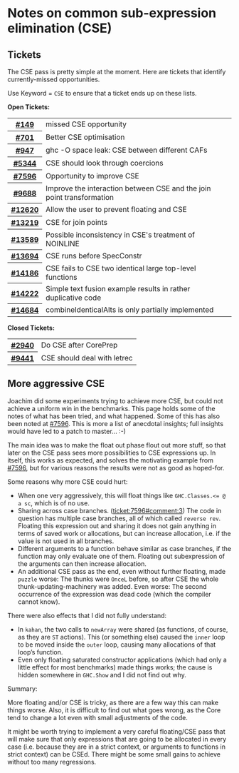 # Notes on common sub-expression elimination (CSE)

## Tickets


The CSE pass is pretty simple at the moment.  Here are tickets that identify currently-missed opportunities.



Use Keyword = `CSE` to ensure that a ticket ends up on these lists.



**Open Tickets:**

<table><tr><th><a href="https://gitlab.haskell.org/ghc/ghc/issues/149">#149</a></th>
<td>missed CSE opportunity</td></tr>
<tr><th><a href="https://gitlab.haskell.org/ghc/ghc/issues/701">#701</a></th>
<td>Better CSE optimisation</td></tr>
<tr><th><a href="https://gitlab.haskell.org/ghc/ghc/issues/947">#947</a></th>
<td>ghc -O space leak: CSE between different CAFs</td></tr>
<tr><th><a href="https://gitlab.haskell.org/ghc/ghc/issues/5344">#5344</a></th>
<td>CSE should look through coercions</td></tr>
<tr><th><a href="https://gitlab.haskell.org/ghc/ghc/issues/7596">#7596</a></th>
<td>Opportunity to improve CSE</td></tr>
<tr><th><a href="https://gitlab.haskell.org/ghc/ghc/issues/9688">#9688</a></th>
<td>Improve the interaction between CSE and the join point transformation</td></tr>
<tr><th><a href="https://gitlab.haskell.org/ghc/ghc/issues/12620">#12620</a></th>
<td>Allow the user to prevent floating and CSE</td></tr>
<tr><th><a href="https://gitlab.haskell.org/ghc/ghc/issues/13219">#13219</a></th>
<td>CSE for join points</td></tr>
<tr><th><a href="https://gitlab.haskell.org/ghc/ghc/issues/13589">#13589</a></th>
<td>Possible inconsistency in CSE&apos;s treatment of NOINLINE</td></tr>
<tr><th><a href="https://gitlab.haskell.org/ghc/ghc/issues/13694">#13694</a></th>
<td>CSE runs before SpecConstr</td></tr>
<tr><th><a href="https://gitlab.haskell.org/ghc/ghc/issues/14186">#14186</a></th>
<td>CSE fails to CSE two identical large top-level functions</td></tr>
<tr><th><a href="https://gitlab.haskell.org/ghc/ghc/issues/14222">#14222</a></th>
<td>Simple text fusion example results in rather duplicative code</td></tr>
<tr><th><a href="https://gitlab.haskell.org/ghc/ghc/issues/14684">#14684</a></th>
<td>combineIdenticalAlts is only partially implemented</td></tr></table>




**Closed Tickets:**

<table><tr><th><a href="https://gitlab.haskell.org/ghc/ghc/issues/2940">#2940</a></th>
<td>Do CSE after CorePrep</td></tr>
<tr><th><a href="https://gitlab.haskell.org/ghc/ghc/issues/9441">#9441</a></th>
<td>CSE should deal with letrec</td></tr></table>



## More aggressive CSE


Joachim did some experiments trying to achieve more CSE, but could not achieve a uniform win in the benchmarks. This page holds some of the notes of what has been tried, and what happened. Some of this has also been noted at [\#7596](https://gitlab.haskell.org/ghc/ghc/issues/7596). This is more a list of anecdotal insights; full insights would have led to a patch to master... :-)


The main idea was to make the float out phase flout out more stuff, so that later on the CSE pass sees more possibilities to CSE expressions up. In itself, this works as expected, and solves the motivating example from [\#7596](https://gitlab.haskell.org/ghc/ghc/issues/7596), but for various reasons the results were not as good as hoped-for.


Some reasons why more CSE could hurt:

- When one very aggressively, this will float things like `GHC.Classes.<= @ a sc`, which is of no use.
- Sharing across case branches. ([ticket:7596\#comment:3](https://gitlab.haskell.org/ghc/ghc/issues/7596)) The code in question has multiple case branches, all of which called `reverse rev`. Floating this expression out and sharing it does not gain anything in terms of saved work or allocations, but can increase allocation, i.e. if the value is not used in all branches.
- Different arguments to a function  behave similar as case branches, if the function may only evaluate one of them. Floating out subexpression of the arguments can then increase allocation.
- An additional CSE pass as the end, even without further floating, made `puzzle` worse: The thunks were `OnceL` before, so after CSE the whole thunk-updating-machinery was added. Even worse: The second occurrence of the expression was dead code (which the compiler cannot know).


There were also effects that I did not fully understand:

- In `kahan`, the two calls to `newArray` were shared (as functions, of course, as they are `ST` actions). This (or something else) caused the `inner` loop to be moved inside the `outer` loop, causing many allocations of that loop’s function.
- Even only floating saturated constructor applications (which had only a little effect for most benchmarks) made things works; the cause is hidden somewhere in `GHC.Show` and I did not find out why.


Summary:


More floating and/or CSE is tricky, as there are a few way this can make things worse. Also, it is difficult to find out what goes wrong, as the Core tend to change a lot even with small adjustments of the code.


It might be worth trying to implement a very careful floating/CSE pass that will make sure that only expressions that are going to be allocated in every case (i.e. because they are in a strict context, or arguments to functions in strict context) can be CSEd. There might be some small gains to achieve without too many regressions.
